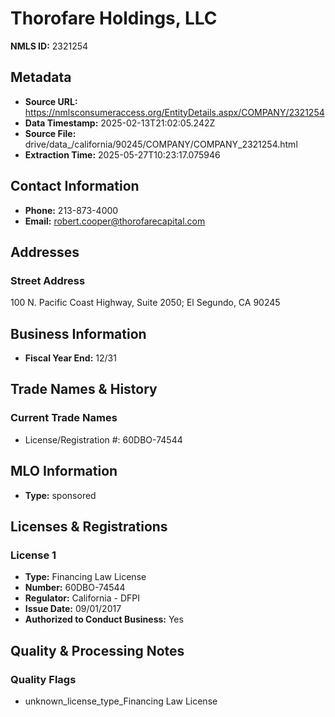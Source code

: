 # Thorofare Holdings, LLC

**NMLS ID:** 2321254

## Metadata
- **Source URL:** https://nmlsconsumeraccess.org/EntityDetails.aspx/COMPANY/2321254
- **Data Timestamp:** 2025-02-13T21:02:05.242Z
- **Source File:** drive/data_/california/90245/COMPANY/COMPANY_2321254.html
- **Extraction Time:** 2025-05-27T10:23:17.075946

## Contact Information
- **Phone:** 213-873-4000
- **Email:** robert.cooper@thorofarecapital.com

## Addresses
### Street Address
100 N. Pacific Coast Highway, Suite 2050; El Segundo, CA 90245

## Business Information
- **Fiscal Year End:** 12/31

## Trade Names & History
### Current Trade Names
- License/Registration #: 60DBO-74544

## MLO Information
- **Type:** sponsored

## Licenses & Registrations

### License 1
- **Type:** Financing Law License
- **Number:** 60DBO-74544
- **Regulator:** California - DFPI
- **Issue Date:** 09/01/2017
- **Authorized to Conduct Business:** Yes

## Quality & Processing Notes
### Quality Flags
- unknown_license_type_Financing Law License
